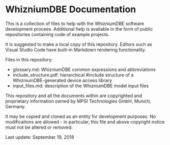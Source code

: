 # WhizniumDBE Documentation

This is a collection of files to help with the WhizniumDBE software development procees. Additional help is available in the form of public repositories containing code of example projects.

It is suggested to make a local copy of this repository. Editors such as Visual Studio Code have built-in Markdown rendering functionality.

Files in this repository:

* glossary.md: WhizniumDBE common expressions and abbreviations
* include_structure.pdf: hierarchical #include structure of a WhizniumDBE-generated device access library
* input_files.md: description of the WhizniumDBE model input files

This repository and all the documents within are copyrighted and proprietary information owned by MPSI Technologies GmbH, Munich, Germany.

It may be copied and cloned as an entity for development purposes. No modifications are allowed - in particular, this file and above copyright notice must not be altered or removed.

Last update: September 19, 2018
